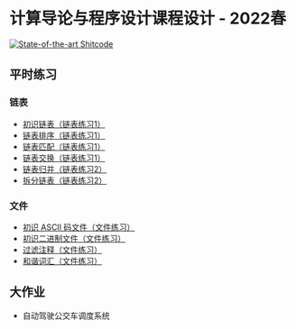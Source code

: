 # 计算导论与程序设计课程设计 - 2022春

[![State-of-the-art Shitcode](https://img.shields.io/static/v1?label=State-of-the-art&message=Shitcode&color=7B5804)](https://github.com/trekhleb/state-of-the-art-shitcode)

## 平时练习

### 链表

- [初识链表（链表练习1）](https://github.com/densa2333/BUPT_hw/blob/main/%E8%AE%A1%E7%AE%97%E5%AF%BC%E8%AE%BA%E4%B8%8E%E7%A8%8B%E5%BA%8F%E8%AE%BE%E8%AE%A1%E8%AF%BE%E7%A8%8B%E8%AE%BE%E8%AE%A1/%E9%93%BE%E8%A1%A8%E7%BB%83%E4%B9%A01/A-%E5%88%9D%E8%AF%86%E9%93%BE%E8%A1%A8.md)
- [链表排序（链表练习1）](https://github.com/densa2333/BUPT_hw/blob/main/%E8%AE%A1%E7%AE%97%E5%AF%BC%E8%AE%BA%E4%B8%8E%E7%A8%8B%E5%BA%8F%E8%AE%BE%E8%AE%A1%E8%AF%BE%E7%A8%8B%E8%AE%BE%E8%AE%A1/%E9%93%BE%E8%A1%A8%E7%BB%83%E4%B9%A01/B-%E9%93%BE%E8%A1%A8%E6%8E%92%E5%BA%8F.md)
- [链表匹配（链表练习1）](https://github.com/densa2333/BUPT_hw/blob/main/%E8%AE%A1%E7%AE%97%E5%AF%BC%E8%AE%BA%E4%B8%8E%E7%A8%8B%E5%BA%8F%E8%AE%BE%E8%AE%A1%E8%AF%BE%E7%A8%8B%E8%AE%BE%E8%AE%A1/%E9%93%BE%E8%A1%A8%E7%BB%83%E4%B9%A01/C-%E9%93%BE%E8%A1%A8%E5%8C%B9%E9%85%8D.md)
- [链表交换（链表练习1）](https://github.com/densa2333/BUPT_hw/blob/main/%E8%AE%A1%E7%AE%97%E5%AF%BC%E8%AE%BA%E4%B8%8E%E7%A8%8B%E5%BA%8F%E8%AE%BE%E8%AE%A1%E8%AF%BE%E7%A8%8B%E8%AE%BE%E8%AE%A1/%E9%93%BE%E8%A1%A8%E7%BB%83%E4%B9%A01/D-%E9%93%BE%E8%A1%A8%E4%BA%A4%E6%8D%A2.md)
- [链表归并（链表练习2）](https://github.com/densa2333/BUPT_hw/blob/main/%E8%AE%A1%E7%AE%97%E5%AF%BC%E8%AE%BA%E4%B8%8E%E7%A8%8B%E5%BA%8F%E8%AE%BE%E8%AE%A1%E8%AF%BE%E7%A8%8B%E8%AE%BE%E8%AE%A1/%E9%93%BE%E8%A1%A8%E7%BB%83%E4%B9%A02/A-%E9%93%BE%E8%A1%A8%E5%BD%92%E5%B9%B6.md)
- [拆分链表（链表练习2）](https://github.com/densa2333/BUPT_hw/blob/main/%E8%AE%A1%E7%AE%97%E5%AF%BC%E8%AE%BA%E4%B8%8E%E7%A8%8B%E5%BA%8F%E8%AE%BE%E8%AE%A1%E8%AF%BE%E7%A8%8B%E8%AE%BE%E8%AE%A1/%E9%93%BE%E8%A1%A8%E7%BB%83%E4%B9%A02/B-%E6%8B%86%E5%88%86%E9%93%BE%E8%A1%A8.md)

### 文件

- [初识 ASCII 码文件（文件练习）](https://github.com/densa2333/BUPT_hw/blob/main/%E8%AE%A1%E7%AE%97%E5%AF%BC%E8%AE%BA%E4%B8%8E%E7%A8%8B%E5%BA%8F%E8%AE%BE%E8%AE%A1%E8%AF%BE%E7%A8%8B%E8%AE%BE%E8%AE%A1/%E6%96%87%E4%BB%B6%E7%BB%83%E4%B9%A0/A-%E5%88%9D%E8%AF%86ASCII%E7%A0%81.md)
- [初识二进制文件（文件练习）](https://github.com/densa2333/BUPT_hw/blob/main/%E8%AE%A1%E7%AE%97%E5%AF%BC%E8%AE%BA%E4%B8%8E%E7%A8%8B%E5%BA%8F%E8%AE%BE%E8%AE%A1%E8%AF%BE%E7%A8%8B%E8%AE%BE%E8%AE%A1/%E6%96%87%E4%BB%B6%E7%BB%83%E4%B9%A0/B-%E5%88%9D%E8%AF%86%E4%BA%8C%E8%BF%9B%E5%88%B6%E6%96%87%E4%BB%B6.md)
- [过滤注释（文件练习）](https://github.com/densa2333/BUPT_hw/blob/main/%E8%AE%A1%E7%AE%97%E5%AF%BC%E8%AE%BA%E4%B8%8E%E7%A8%8B%E5%BA%8F%E8%AE%BE%E8%AE%A1%E8%AF%BE%E7%A8%8B%E8%AE%BE%E8%AE%A1/%E6%96%87%E4%BB%B6%E7%BB%83%E4%B9%A0/C-%E8%BF%87%E6%BB%A4%E6%B3%A8%E9%87%8A.md)
- [和谐词汇（文件练习）](https://github.com/densa2333/BUPT_hw/blob/main/%E8%AE%A1%E7%AE%97%E5%AF%BC%E8%AE%BA%E4%B8%8E%E7%A8%8B%E5%BA%8F%E8%AE%BE%E8%AE%A1%E8%AF%BE%E7%A8%8B%E8%AE%BE%E8%AE%A1/%E6%96%87%E4%BB%B6%E7%BB%83%E4%B9%A0/D-%E5%92%8C%E8%B0%90%E8%AF%8D%E6%B1%87.md)

## 大作业

- 自动驾驶公交车调度系统